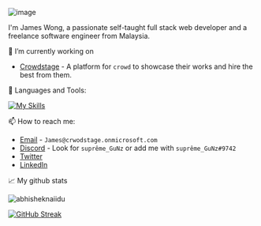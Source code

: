 ![image](https://user-images.githubusercontent.com/87692325/168801884-7996266d-a2eb-4c7f-9dfc-5eb8e3960aad.png)

I'm James Wong, a passionate self-taught full stack web developer and a freelance software engineer from Malaysia. 

🔭 I’m currently working on

- [Crowdstage](https://crowdstage.xyz/) - A platform for `crowd` to showcase their works and hire the best from them.

🌱 Languages and Tools:

[![My Skills](https://skillicons.dev/icons?i=js,html,css,tailwind,laravel,vue,nodejs,mysql,idea)](https://skillicons.dev)

📫 How to reach me:

- [Email](mailto:James@crwodstage.onmicrosoft.com) - `James@crwodstage.onmicrosoft.com`
- [Discord](https://discord.gg/8jBQJ7Zq) - Look for `suprême_GuNz` or add me with `suprême_GuNz#9742`
- [Twitter](https://twitter.com/jameswong3388)
- [LinkedIn](https://www.linkedin.com/in/wongchaifuu/)

📈 My github stats
<p align="start"> <img src="https://github-readme-stats.vercel.app/api?username=james-wong123&show_icons=true&theme=gotham" alt="abhisheknaiidu" />

[![GitHub Streak](https://github-readme-streak-stats.herokuapp.com/?user=james-wong123)](https://git.io/streak-stats)


<!--
**james-wong123/james-wong123** is a ✨ _special_ ✨ repository because its `README.md` (this file) appears on your GitHub profile.

Here are some ideas to get you started:

- 🔭 I’m currently working on ...
- 🌱 I’m currently learning ...
- 👯 I’m looking to collaborate on ...
- 🤔 I’m looking for help with ...
- 💬 Ask me about ...
- 📫 How to reach me: ...
- 😄 Pronouns: ...
- ⚡ Fun fact: ...
-->
